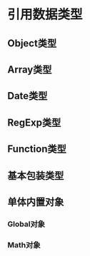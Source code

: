 # 引用数据类型
## Object类型
## Array类型
## Date类型
## RegExp类型
## Function类型
## 基本包装类型
## 单体内置对象
### Global对象
### Math对象